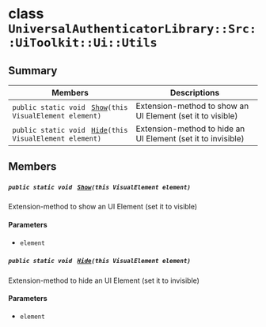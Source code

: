 # class `UniversalAuthenticatorLibrary::Src::UiToolkit::Ui::Utils` 

## Summary

 Members                                | Descriptions                                
----------------------------------------|---------------------------------------------
`public static void ` [`Show`](#class_universal_authenticator_library_1_1_src_1_1_ui_toolkit_1_1_ui_1_1_utils_1a56f922d5da34114aba5c95b7597d801d)`(this VisualElement element)` | Extension-method to show an UI Element (set it to visible)
`public static void ` [`Hide`](#class_universal_authenticator_library_1_1_src_1_1_ui_toolkit_1_1_ui_1_1_utils_1a3d44e5c438f763b51a6222fe3e66b23e)`(this VisualElement element)` | Extension-method to hide an UI Element (set it to invisible)

## Members

##### `public static void ` [`Show`](#class_universal_authenticator_library_1_1_src_1_1_ui_toolkit_1_1_ui_1_1_utils_1a56f922d5da34114aba5c95b7597d801d)`(this VisualElement element)` 

Extension-method to show an UI Element (set it to visible)

#### Parameters
* `element`

##### `public static void ` [`Hide`](#class_universal_authenticator_library_1_1_src_1_1_ui_toolkit_1_1_ui_1_1_utils_1a3d44e5c438f763b51a6222fe3e66b23e)`(this VisualElement element)` 

Extension-method to hide an UI Element (set it to invisible)

#### Parameters
* `element`

